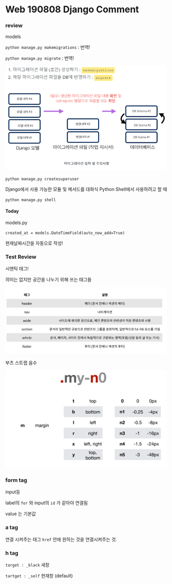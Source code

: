 # Web 190808  Django Comment

### review

models 

`python manage.py makemigrations` : 번역!

`python manage.py migrate` : 번역!

![1565226808693](assets/1565226808693.png)

`python manage.py createsuperuser`

Django에서 사용 가능한 모듈 및 메서드를 대화식 Python Shell에서 사용하려고 할 때

`python manage.py shell`





#### Today

models.py

`created_at = models.DateTimeField(auto_now_add=True)` 

현재날짜시간을 자동으로 작성!





### Test Review

시맨틱 태그!

의미는 없지만 공간을 나누기 위해 쓰는 태그들

![1565243660242](assets/1565243660242.png)



부츠 스트랩 음수



![1565244420524](assets/1565244420524.png)



### form tag

input등

label의 `for` 와 input의 `id` 가 같아야 연결됨

value 는 기본값

### a tag

연결 시켜주는 태그 `href` 안에 원하는 것을 연결시켜주는 것.

### h tag



`target : _black` 새창

`tartget : _self` 현재창 (default)